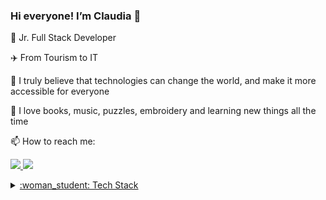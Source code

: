 ### Hi everyone! I’m Claudia 👋


 <p>🌱 Jr. Full Stack Developer </p>
 <p>✈️ From Tourism to IT</p>
 <p>🚀 I truly believe that technologies can change the world, and make it more accessible for everyone</p>
 <p>🧡 I love books, music, puzzles, embroidery and learning new things all the time</p>
 <p>📫 How to reach me:</p>
   <p> <a href="mailto:claudia.glezg@gmail.com" target="_blank"><img src="https://skillicons.dev/icons?i=gmail,"/> 
 <a href="https://www.linkedin.com/in/claudiaglezgarcia/" target="_blank"><img src="https://skillicons.dev/icons?i=linkedin,"/> </p>
  <details>
<summary>:woman_student: Tech Stack</summary>

#### Frontend

 ![Static Badge](https://img.shields.io/badge/HTML5-e34c26?style=flat&logo=HTML5&labelColor=%23ffffff)
 ![Static Badge](https://img.shields.io/badge/CSS-264de4?style=flat&logo=CSS&logoColor=%23264de4&labelColor=%23ffffff)
 ![Static Badge](https://img.shields.io/badge/JavaScript-f0db4f?style=flat&logo=JavaScript&logoColor=%23f0db4f&labelColor=%23323330)
 ![Static Badge](https://img.shields.io/badge/TypeScript-007acc?style=flat&logo=TypeScript&logoColor=%23007acc&labelColor=%23ffffff)
 ![Static Badge](https://img.shields.io/badge/React-61DBFB?style=flat&logo=React&logoColor=%2361DBFB&labelColor=%236c6a6a)
 ![Static Badge](https://img.shields.io/badge/Angular-c3002f?style=flat&logo=Angular&labelColor=%23c3002f)
 ![Static Badge](https://img.shields.io/badge/Bootstrap-8312FA?style=flat&logo=Bootstrap&logoColor=8312FA&labelColor=%23ffffff)
 ![Static Badge](https://img.shields.io/badge/Tailwind%20CSS-06b6d4?style=flat&logo=Tailwind%20CSS&logoColor=06b6d4&labelColor=%23ffffff)
 ![Static Badge](https://img.shields.io/badge/Material%20UI-2196f3?style=flat&logo=MUI&logoColor=2196f3&labelColor=%23ffffff)
 

#### Backend

 <img src="https://skillicons.dev/icons?i=php,laravel,java,spring" />

#### Databases

 <img src="https://skillicons.dev/icons?i=mysql,mongodb," />

#### Testing

 <img src="https://skillicons.dev/icons?i=jest," />

#### APIs

 <img src="https://skillicons.dev/icons?i=postman," />

#### Control Version

 <img src="https://skillicons.dev/icons?i=git,github," />

#### Deployment

 <img src="https://skillicons.dev/icons?i=netlify,vercel," />

#### Tools

 <img src="https://skillicons.dev/icons?i=vscode,eclipse,figma,notion" />

</details>


    
 


